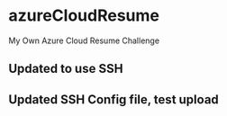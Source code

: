 # azureCloudResume
My Own Azure Cloud Resume Challenge

## Updated to use SSH
## Updated SSH Config file, test upload